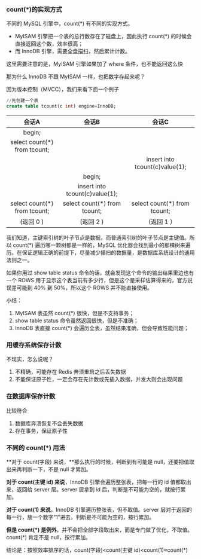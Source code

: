### count(*)的实现方式

不同的 MySQL 引擎中，count(*) 有不同的实现方式。

- MyISAM 引擎把一个表的总行数存在了磁盘上，因此执行 count(*) 的时候会直接返回这个数，效率很高；
- 而 InnoDB 引擎，需要全盘描扫，然后累计计数。

这里需要注意的是，MyISAM 引擎如果加了 where 条件，也不能返回这么快

那为什么 InnoDB 不跟 MyISAM 一样，也把数字存起来呢？

因为版本控制（MVCC），我们来看下面一个例子

```sql
//先创建一个表
create table tcount(c int) engine=InnoDB;
```

|            会话A             |             会话B              |             会话C              |
| :--------------------------: | :----------------------------: | :----------------------------: |
|            begin;            |                                |                                |
| select count(*) from tcount; |                                |                                |
|                              |                                | insert into tcount(c)value(1); |
|                              |             begin;             |                                |
|                              | insert into tcount(c)value(1); |                                |
| select count(*) from tcount; |  select count(*) from tcount;  |  select count(*) from tcount;  |
|          (返回 0 )           |           (返回 2 )            |          （返回 1 ）           |

我们知道，主键索引树的叶子节点是数据，而普通索引树的叶子节点是主键值。所以 count(*) 遍历哪一颗树都是一样的，MySQL 优化器会找到最小的那棵树来遍历。在保证逻辑正确的前提下，尽量减少描扫的数据量，是数据库系统设计的通用法则之一。

如果你用过 show table status 命令的话，就会发现这个命令的输出结果里边也有一个 ROWS 用于显示这个表当前有多少行，但是这个是采样估算得来的，官方说误差可能到 40% 到 50%，所以这个 ROWS 并不能直接使用。

小结：

1. MyISAM 表虽然 count(*) 很快，但是不支持事务；
2. show table status 命令虽然返回很快，但是不准确；
3. InnoDB 表直接 count(*) 会遍历全表，虽然结果准确，但会导致性能问题；



### 用缓存系统保存计数

不现实，怎么说呢？

1. 不精确，可能存在 Redis 奔溃重启之后丢失数据
2. 不能保证原子性，一定会存在先计数或先插入数据，并发大则会出现问题

### 在数据库保存计数

比较符合

1. 数据库奔溃恢复不会丢失数据
2. 存在事务，保证原子性



### 不同的 count(*) 用法

**对于 count(字段) 来说，**那么执行的时候，判断到有可能是 null，还要把值取出来再判断一下，不是 null 才累加。

**对于 count(主键 id) 来说**，InnoDB 引擎会遍历整张表，把每一行的 id 值都取出来，返回给 server 层。server 层拿到 id 后，判断是不可能为空的，就按行累加。

**对于 count(1) 来说**，InnoDB 引擎遍历整张表，但不取值。server 层对于返回的每一行，放一个数字“1”进去，判断是不可能为空的，按行累加。

**但是 count(*) 是例外**，并不会把全部字段取出来，而是专门做了优化，不取值。count(*) 肯定不是 null，按行累加。

结论是：按照效率排序的话，count(字段)<count(主键 id)<count(1)≈count(*)